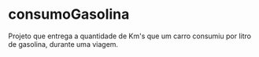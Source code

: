 # consumoGasolina
Projeto que entrega a quantidade de Km's que um carro consumiu por litro de gasolina, durante uma viagem. 
